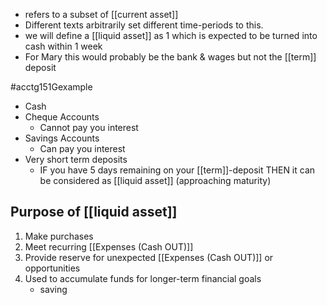 - refers to a subset of [[current asset]]
- Different texts arbitrarily set different time-periods to this.
- we will define a [[liquid asset]] as 1 which is expected to be turned into cash within 1 week
- For Mary this would probably be the bank & wages but not the [[term]] deposit

#acctg151Gexample 
- Cash
- Cheque Accounts
	- Cannot pay you interest
- Savings Accounts
	- Can pay you interest
- Very short term deposits
	- IF you have 5 days remaining on your [[term]]-deposit THEN it can be considered as [[liquid asset]] (approaching maturity)

## Purpose of [[liquid asset]]
1. Make purchases
2. Meet recurring [[Expenses (Cash OUT)]]
3. Provide reserve for unexpected [[Expenses (Cash OUT)]] or opportunities
4. Used to accumulate funds for longer-term financial goals
	- saving